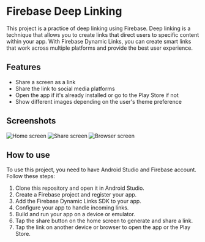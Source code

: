 # Firebase Deep Linking

This project is a practice of deep linking using Firebase. Deep linking is a technique that allows you to create links that direct users to specific content within your app. With Firebase Dynamic Links, you can create smart links that work across multiple platforms and provide the best user experience.

## Features

- Share a screen as a link
- Share the link to social media platforms
- Open the app if it's already installed or go to the Play Store if not
- Show different images depending on the user's theme preference

## Screenshots

<picture>
  <source media="(prefers-color-scheme: dark)" srcset="YOUR-DARKMODE-IMAGE">
  <source media="(prefers-color-scheme: light)" srcset="YOUR-LIGHTMODE-IMAGE">
  <img alt="Home screen" src="YOUR-DEFAULT-IMAGE">
</picture>

<picture>
  <source media="(prefers-color-scheme: dark)" srcset="YOUR-DARKMODE-IMAGE">
  <source media="(prefers-color-scheme: light)" srcset="YOUR-LIGHTMODE-IMAGE">
  <img alt="Share screen" src="YOUR-DEFAULT-IMAGE">
</picture>

<picture>
  <source media="(prefers-color-scheme: dark)" srcset="YOUR-DARKMODE-IMAGE">
  <source media="(prefers-color-scheme: light)" srcset="YOUR-LIGHTMODE-IMAGE">
  <img alt="Browser screen" src="YOUR-DEFAULT-IMAGE">
</picture>

## How to use

To use this project, you need to have Android Studio and Firebase account. Follow these steps:

1. Clone this repository and open it in Android Studio.
2. Create a Firebase project and register your app.
3. Add the Firebase Dynamic Links SDK to your app.
4. Configure your app to handle incoming links.
5. Build and run your app on a device or emulator.
6. Tap the share button on the home screen to generate and share a link.
7. Tap the link on another device or browser to open the app or the Play Store.
